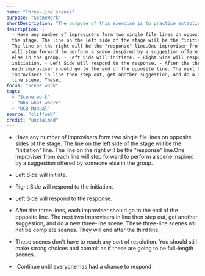 ```yaml
---
name: "Three-line scenes"
purpose: "SceneWork"
shortDescription: "The purpose of this exercise is to practice establishing the Who, What, and Where as quickly and clearly as possible. It will be easier for you to establish this information if you make strong choices at the top of your scenes."
description: |
  - Have any number of improvisers form two single file lines on opposite sides of
  the stage. The line on the left side of the stage will be the "initiation" line.
  The line on the right will be the "response" line.One improviser from each line
  will step forward to perform a scene inspired by a suggestion offered by someone
  else in the group. - Left Side will initiate. - Right Side will respond to the
  initiation. - Left Side will respond to the response. - After the three lines,
  each improviser should go to the end of the opposite line. The next two
  improvisers in line then step out, get another suggestion, and do a new three-
  line scene. These…
focus: "Scene work"
tags:
  - "Scene work"
  - "Who what where"
  - "UCB Manual"
source: "cliffweb"
credit: "unclaimed"
---
```


- Have any number of improvisers form two single file lines on opposite sides of the stage. The line on the left side of the stage will be the "initiation" line. The line on the right will be the "response" line.One improviser from each line will step forward to perform a scene inspired by a suggestion offered by someone else in the group.

- Left Side will initiate.

- Right Side will respond to the initiation.

- Left Side will respond to the response.

- After the three lines, each improviser should go to the end of the opposite line. The next two improvisers in line then step out, get another suggestion, and do a new three-line scene. These three-line scenes will not be complete scenes. They will end after the third line.

- These scenes don't have to reach any sort of resolution. You should still make strong choices and commit as if these are going to be full-length scenes.

-  Continue until everyone has had a chance to respond
